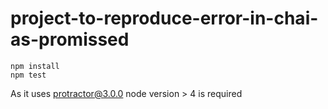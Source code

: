   # project-to-reproduce-error-in-chai-as-promissed
```
npm install
npm test
```
As it uses protractor@3.0.0 node version > 4 is required
